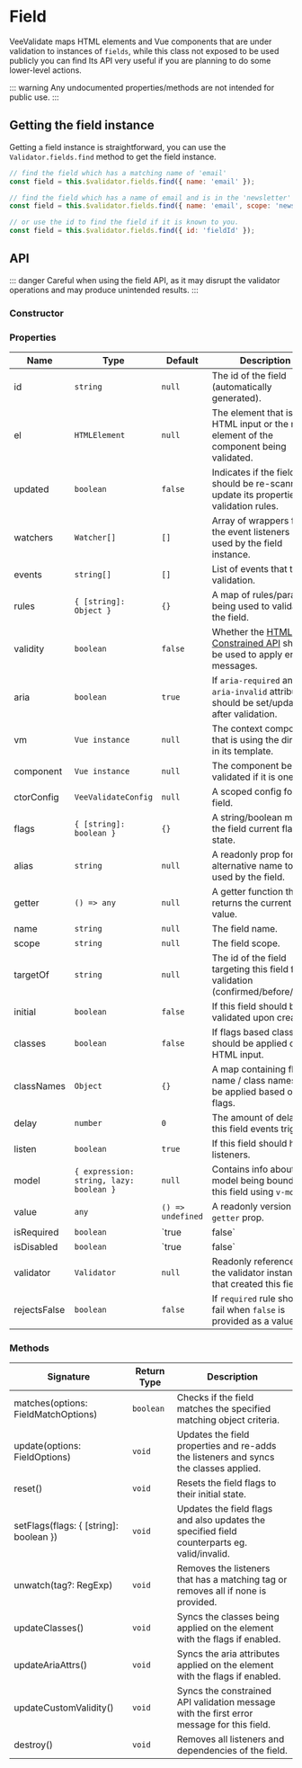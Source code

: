 # Field

VeeValidate maps HTML elements and Vue components that are under validation to instances of `fields`, while this class not exposed to be used publicly you can find Its API very useful if you are planning to do some lower-level actions.

::: warning
  Any undocumented properties/methods are not intended for public use.
:::

## Getting the field instance

Getting a field instance is straightforward, you can use the `Validator.fields.find` method to get the field instance.

```js
// find the field which has a matching name of 'email'
const field = this.$validator.fields.find({ name: 'email' });

// find the field which has a name of email and is in the 'newsletter' scope.
const field = this.$validator.fields.find({ name: 'email', scope: 'newsletter' });

// or use the id to find the field if it is known to you.
const field = this.$validator.fields.find({ id: 'fieldId' });
```

## API

::: danger
  Careful when using the field API, as it may disrupt the validator operations and may produce unintended results.
:::

### Constructor

### Properties

|Name  |Type  |Default  |Description  |
|---------|---------|---------|---------|
|id     | `string` |    `null`    | The id of the field (automatically generated).         |
|el     |    `HTMLElement`     |    `null`     | The element that is the HTML input or the root element of the component being validated. |
|updated | `boolean` | `false` | Indicates if the field should be re-scanned to update its properties like validation rules. |
|watchers | `Watcher[]` | `[]` | Array of wrappers for the event listeners being used by the field instance. |
|events     | `string[]` | `[]` | List of events that trigger validation. |
|rules | `{ [string]: Object }` | `{}` | A map of rules/params being used to validate the field. |
| validity | `boolean` | `false` | Whether the [HTML Constrained API](https://developer.mozilla.org/en-US/docs/Web/Guide/HTML/HTML5/Constraint_validation) should be used to apply error messages. |
| aria | `boolean` | `true` | If `aria-required` and `aria-invalid` attributes should be set/updated after validation. |
| vm | `Vue instance` | `null` | The context component that is using the directive in its template.|
| component | `Vue instance` | `null` | The component being validated if it is one. |
| ctorConfig | `VeeValidateConfig` | `null` | A scoped config for the field. |
| flags | `{ [string]: boolean }` | `{}` | A string/boolean map of the field current flags state.
| alias | `string` | `null` | A readonly prop for alternative name to be used by the field. |
| getter | `() => any` | `null` | A getter function that returns the current field value. |
| name | `string` | `null` | The field name. |
| scope | `string` | `null` | The field scope. |
| targetOf | `string` | `null` | The id of the field targeting this field for validation (confirmed/before/after). |
| initial | `boolean` | `false` | If this field should be validated upon creation. |
| classes | `boolean` | `false` | If flags based classes should be applied on the HTML input. |
| classNames | `Object` | `{}` | A map containing flag name / class names to be applied based on flags. |
| delay | `number` | `0` | The amount of delay for this field events triggers.|
| listen | `boolean` | `true` | If this field should have listeners. |
| model | `{ expression: string, lazy: boolean }` | `null` | Contains info about the model being bound to this field using `v-model`. |
| value | `any` | `() => undefined` | A readonly version of the `getter` prop.|
| isRequired | `boolean` | `true | false` | Readonly indicator if the field is required. (has required rule) |
| isDisabled | `boolean` | `true | false` | Readonly indicator if the field is disabled (skips validation). |
| validator | `Validator` | `null` | Readonly reference to the validator instance that created this field. |
| rejectsFalse | `boolean` | `false` | If `required` rule should fail when `false` is provided as a value. |

### Methods

|Signature  |Return Type  | Description |
|---------|---------|---------|
|matches(options: FieldMatchOptions) | `boolean` | Checks if the field matches the specified matching object criteria. |
|update(options: FieldOptions) | `void` | Updates the field properties and re-adds the listeners and syncs the classes applied. |
|reset() | `void` | Resets the field flags to their initial state. |
|setFlags(flags: { [string]: boolean }) | `void` | Updates the field flags and also updates the specified field counterparts eg. valid/invalid. |
|unwatch(tag?: RegExp) | `void` | Removes the listeners that has a matching tag or removes all if none is provided. |
| updateClasses() | `void` | Syncs the classes being applied on the element with the flags if enabled.|
| updateAriaAttrs() | `void` | Syncs the aria attributes applied on the element with the flags if enabled. |
| updateCustomValidity() | `void` | Syncs the constrained API validation message with the first error message for this field. |
| destroy() | `void` | Removes all listeners and dependencies of the field. |
